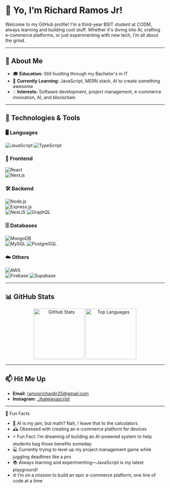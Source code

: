 # 👋 Yo, I’m Richard Ramos Jr!  

Welcome to my GitHub profile! I'm a third-year BSIT student at CODM, always learning and building cool stuff. Whether it's diving into AI, crafting e-commerce platforms, or just experimenting with new tech, I'm all about the grind.

---

## 🌟 About Me
- 🎓 **Education:** Still hustling through my Bachelor's in IT
- 🌱 **Currently Learning:** JavaScript, MERN stack, AI to create something awesome
- 💡 **Interests:** Software development, project management, e-commerce innovation, AI, and blockchain

---

## 🔧  Technologies & Tools
### 🖥️ Languages  
![JavaScript](https://img.shields.io/badge/JavaScript-F7DF1E?style=for-the-badge&logo=javascript&logoColor=black)
![TypeScript](https://img.shields.io/badge/TypeScript-007ACC?style=for-the-badge&logo=typescript&logoColor=white)

### 🎨 Frontend  
![React](https://img.shields.io/badge/React-20232A?style=for-the-badge&logo=react&logoColor=61DAFB)  
![Next.js](https://img.shields.io/badge/Next.js-000000?style=for-the-badge&logo=nextdotjs&logoColor=white)

### 🛠️ Backend  
![Node.js](https://img.shields.io/badge/Node.js-43853D?style=for-the-badge&logo=node.js&logoColor=white)  
![Express.js](https://img.shields.io/badge/Express.js-404D59?style=for-the-badge&logo=express&logoColor=white)  
![NestJS](https://img.shields.io/badge/NestJS-E02222?style=for-the-badge&logo=nestjs&logoColor=white) 
![GraphQL](https://img.shields.io/badge/GraphQL-E10098?style=for-the-badge&logo=graphql&logoColor=white)

### 🗄️ Databases  
![MongoDB](https://img.shields.io/badge/MongoDB-47A248?style=for-the-badge&logo=mongodb&logoColor=white)  
![MySQL](https://img.shields.io/badge/MySQL-4479A1?style=for-the-badge&logo=mysql&logoColor=white)
![PostgreSQL](https://img.shields.io/badge/PostgreSQL-334D5C?style=for-the-badge&logo=postgresql&logoColor=white) 

### ☁️ Others  
![AWS](https://img.shields.io/badge/AWS-232F3E?style=for-the-badge&logo=amazon-aws&logoColor=white)  
![Firebase](https://img.shields.io/badge/Firebase-FFCA28?style=for-the-badge&logo=firebase&logoColor=black)
![Supabase](https://img.shields.io/badge/Supabase-3EB049?style=for-the-badge&logo=supabase&logoColor=white)

---

## 📊 GitHub Stats
<p align="center">
  <img src="https://github-readme-stats.vercel.app/api?username=username-amp&show_icons=true&theme=radical" alt="GitHub Stats" height="160" />
  <img src="https://github-readme-stats.vercel.app/api/top-langs/?username=username-amp&layout=compact&theme=radical" alt="Top Languages" height="160" />
</p>

---

## 📫 Hit Me Up  
- **Email**: ramosrichardjr25@gmail.com  
- **Instagram**: [_ihatejavascript](https://instagram.com/_ihatejavascript)  

---

🌟 Fun Facts
- 🤖 AI is my jam, but math? Nah, I leave that to the calculators
- 🕰️ Obsessed with creating an e-commerce platform for devices
- ⚡ Fun Fact: I’m dreaming of building an AI-powered system to help students bag those benefits someday
- 💻 Currently trying to level up my project management game while juggling deadlines like a pro
- 📚 Always learning and experimenting—JavaScript is my latest playground!
- 🌐 I’m on a mission to build an epic e-commerce platform, one line of code at a time
